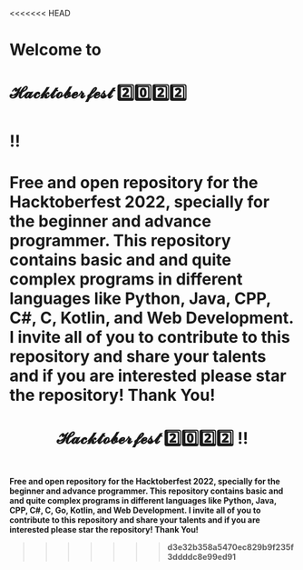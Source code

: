 <<<<<<< HEAD
# Welcome to <h1> 𝓗𝓪𝓬𝓴𝓽𝓸𝓫𝓮𝓻𝓯𝓮𝓼𝓽 2️⃣0️⃣2️⃣2️⃣ <h1>!!
Free and open repository for the Hacktoberfest 2022, specially for the beginner and advance programmer. This repository contains basic and and quite complex programs in different languages like Python, Java, CPP, C#, C, Kotlin, and Web Development. I invite all of you to contribute to this repository and share your talents and if you are interested please star the repository! Thank You!
=======
# <h1 align="center"> 𝓗𝓪𝓬𝓴𝓽𝓸𝓫𝓮𝓻𝓯𝓮𝓼𝓽 2️⃣0️⃣2️⃣2️⃣ !! <h1>
<b>Free and open repository for the Hacktoberfest 2022, specially for the beginner and advance programmer. This repository contains basic and and quite complex programs in different languages like Python, Java, CPP, C#, C, Go, Kotlin, and Web Development. I invite all of you to contribute to this repository and share your talents and if you are interested please star the repository! Thank You!<b>

>>>>>>> d3e32b358a5470ec829b9f235f3ddddc8e99ed91